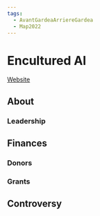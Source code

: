 ```yaml
---
tags:
  - AvantGardeaArriereGardea
  - Map2022
---
```


# Encultured AI

[Website]()

## About

### Leadership

## Finances

### Donors




### Grants


## Controversy


